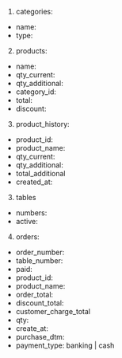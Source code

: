 1. categories: 
- name:
- type:

2. products:
- name:
- qty_current:
- qty_additional: 
- category_id:
- total:
- discount:

3. product_history:
- product_id:
- product_name:
- qty_current:
- qty_additional:
- total_additional
- created_at:


3. tables
- numbers:
- active: 

4. orders:
- order_number: 
- table_number:
- paid: 
- product_id:
- product_name:
- order_total: 
- discount_total: 
- customer_charge_total
- qty:
- create_at:
- purchase_dtm:
- payment_type: banking | cash



 
